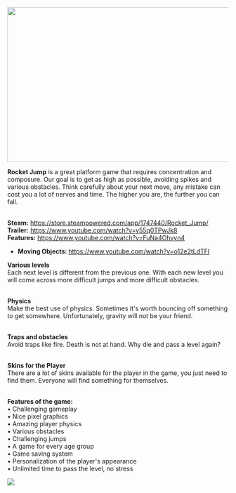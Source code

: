 <p align="center">
  <img width="616" height="353" src="https://i.imgur.com/SD8uPQF.png">
</p>

<b>Rocket Jump</b> is a great platform game that requires concentration and composure. Our goal is to get as high as possible, avoiding spikes and various obstacles. Think carefully about your next move, any mistake can cost you a lot of nerves and time. The higher you are, the further you can fall.
<br><br>

<b>Steam:</b> https://store.steampowered.com/app/1747440/Rocket_Jump/ <br>
<b>Trailer:</b> https://www.youtube.com/watch?v=y55q0TPwJk8 <br>
<b>Features:</b> https://www.youtube.com/watch?v=FuNa4Ohvyn4 <br>
- <b>Moving Objects: </b> https://www.youtube.com/watch?v=o12e2tLdTFI <br>

<b>Various levels</b><br>
Each next level is different from the previous one. With each new level you will come across more difficult jumps and more difficult obstacles.
<br><br>

<b>Physics</b><br>
Make the best use of physics. Sometimes it's worth bouncing off something to get somewhere. Unfortunately, gravity will not be your friend.
<br><br>

<b>Traps and obstacles</b><br>
Avoid traps like fire. Death is not at hand. Why die and pass a level again?
<br><br>

<b>Skins for the Player</b><br>
There are a lot of skins available for the player in the game, you just need to find them. Everyone will find something for themselves.
<br><br>

<b>Features of the game:</b><br>
• Challenging gameplay<br>
• Nice pixel graphics<br>
• Amazing player physics<br>
• Various obstacles<br>
• Challenging jumps<br>
• A game for every age group<br>
• Game saving system<br>
• Personalization of the player's appearance<br>
• Unlimited time to pass the level, no stress<br>

<img src="https://i.imgur.com/L9EEGs7.png">
